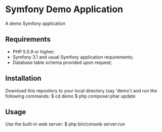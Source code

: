 Symfony Demo Application
========================

A demo Symfony application

Requirements
------------

  * PHP 5.5.9 or higher;
  * Symfony 3.1 and usual Symfony application requirements;
  * Database table schema provided upon request;
  
Installation
------------
Download this repository to your local directory (say 'demo') and run the following commands:
$ cd demo 
$ php composer.phar update


Usage
-----
Use the built-in web server:
$ php bin/console server:run